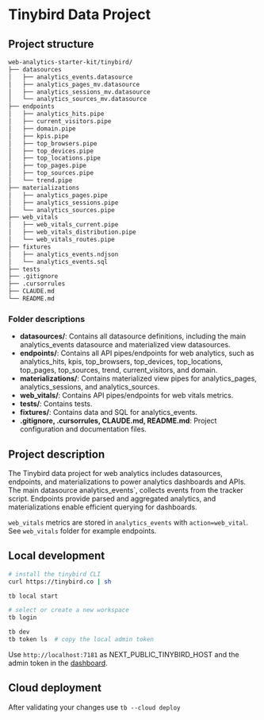 # Tinybird Data Project

## Project structure

```txt
web-analytics-starter-kit/tinybird/
├── datasources
│   ├── analytics_events.datasource
│   ├── analytics_pages_mv.datasource
│   ├── analytics_sessions_mv.datasource
│   └── analytics_sources_mv.datasource
├── endpoints
│   ├── analytics_hits.pipe
│   ├── current_visitors.pipe
│   ├── domain.pipe
│   ├── kpis.pipe
│   ├── top_browsers.pipe
│   ├── top_devices.pipe
│   ├── top_locations.pipe
│   ├── top_pages.pipe
│   ├── top_sources.pipe
│   └── trend.pipe
├── materializations
│   ├── analytics_pages.pipe
│   ├── analytics_sessions.pipe
│   └── analytics_sources.pipe
├── web_vitals
│   ├── web_vitals_current.pipe
│   ├── web_vitals_distribution.pipe
│   └── web_vitals_routes.pipe
├── fixtures
│   ├── analytics_events.ndjson
│   └── analytics_events.sql
├── tests
├── .gitignore
├── .cursorrules
├── CLAUDE.md
└── README.md
```

### Folder descriptions

- **datasources/**: Contains all datasource definitions, including the main
  analytics_events datasource and materialized view datasources.
- **endpoints/**: Contains all API pipes/endpoints for web analytics, such as
  analytics_hits, kpis, top_browsers, top_devices, top_locations, top_pages,
  top_sources, trend, current_visitors, and domain.
- **materializations/**: Contains materialized view pipes for analytics_pages, analytics_sessions, and analytics_sources.
- **web_vitals/**: Contains API pipes/endpoints for web vitals metrics.
- **tests/**: Contains tests.
- **fixtures/**: Contains data and SQL for analytics_events.
- **.gitignore, .cursorrules, CLAUDE.md, README.md**: Project configuration and documentation files.

## Project description

The Tinybird data project for web analytics includes datasources, endpoints, and
materializations to power analytics dashboards and APIs. The main datasource
analytics_events`, collects events from the tracker script. Endpoints provide
parsed and aggregated analytics, and materializations enable efficient querying
for dashboards.

`web_vitals` metrics are stored in `analytics_events` with `action=web_vital`.
See `web_vitals` folder for example endpoints.

## Local development

```bash
# install the tinybird CLI
curl https://tinybird.co | sh

tb local start

# select or create a new workspace
tb login

tb dev
tb token ls  # copy the local admin token
```

Use `http://localhost:7181` as NEXT_PUBLIC_TINYBIRD_HOST and the admin token in the [dashboard](../dashboard/README.md).

## Cloud deployment

After validating your changes use `tb --cloud deploy`
